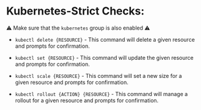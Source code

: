 # Kubernetes-Strict Checks:

:warning: Make sure that the `kubernetes` group is also enabled :warning:

- `kubectl delete {RESOURCE}` - This command will delete a given resource and prompts for confirmation.

- `kubectl set {RESOURCE}` - This command will update the given resource and prompts for confirmation.

- `kubectl scale {RESOURCE}` - This command will set a new size for a given resource and prompts for confirmation.

- `kubectl rollout {ACTION} {RESOURCE}` - This command will manage a rollout for a given resource and prompts for confirmation.

